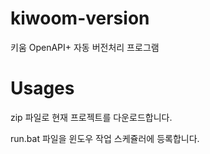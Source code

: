 # kiwoom-version
키움 OpenAPI+ 자동 버전처리 프로그램

# Usages

zip 파일로 현재 프로젝트를 다운로드합니다. 

run.bat 파일을 윈도우 작업 스케쥴러에 등록합니다. 

